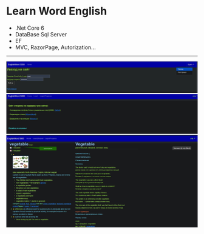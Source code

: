 # Learn Word English
- .Net Core 6
- DataBase Sql Server
- EF
- MVC, RazorPage, Autorization...
----
![](1.jpeg)
![](2.jpeg)
![](3.jpeg)
